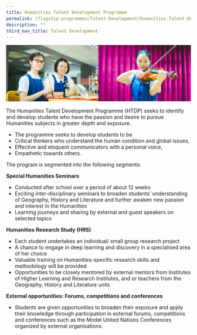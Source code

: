 ```yaml
---
title: Humanities Talent Development Programme
permalink: /flagship-programmes/Talent-Development/Humanities-Talent-Development-Programme/
description: ""
third_nav_title: Talent Development
---
```

![](/images/01%20Banner%20Photos/01%20subpage%20flagship-programme.jpg)

The Humanities Talent Development Programme (HTDP) seeks to identify and develop students who have the passion and desire to pursue Humanities subjects in greater depth and exposure.   
  
*   The programme seeks to develop students to be
*   Critical thinkers who understand the human condition and global issues, 
*   Effective and eloquent communicators with a personal voice, 
*   Empathetic towards others.

The program is segmented into the following segments:  
  
**Special Humanities Seminars**
* Conducted after school over a period of about 12 weeks
* Exciting inter-disciplinary seminars to broaden students’ understanding of Geography, History and Literature and further awaken new passion and interest in the Humanities
* Learning journeys and sharing by external and guest speakers on selected topics

**Humanities Research Study (HRS)**
* Each student undertakes an individual/ small group research project
* A chance to engage in deep learning and discovery in a specialised area of her choice
* Valuable training on Humanities-specific research skills and methodology will be provided
* Opportunities to be closely mentored by external mentors from Institutes of Higher Learning and Research Institutes, and or teachers from the Geography, History and Literature units

**External opportunities: Forums, competitions and conferences**
* Students are given opportunities to broaden their exposure and apply their knowledge through participation in external forums, competitions and conferences such as the Model United Nations Conferences organized by external organisations.